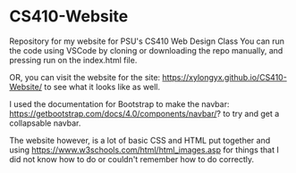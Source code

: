 # CS410-Website
Repository for my website for PSU's CS410 Web Design Class
You can run the code using VSCode by cloning or downloading the repo manually,
and pressing run on the index.html file. 

OR, you can visit the website for the site: https://xylongyx.github.io/CS410-Website/
to see what it looks like as well.

I used the documentation for Bootstrap to make the navbar: https://getbootstrap.com/docs/4.0/components/navbar/? 
to try and get a collapsable navbar.

The website however, is a lot of basic CSS and HTML put together and using https://www.w3schools.com/html/html_images.asp
for things that I did not know how to do or couldn't remember how to do correctly.
